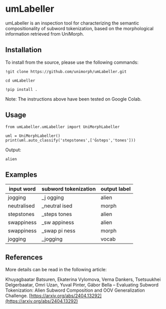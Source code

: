 # umLabeller

umLabeller is an inspection tool for characterizing the semantic compositionality of subword tokenization,
based on the morphological information retrieved from UniMorph.

## Installation

To install from the source, please use the following commands:

```
!git clone https://github.com/unimorph/umLabeller.git
```

```
cd umLabeller
```

```
!pip install .
```

Note: The instructions above have been tested on Google Colab.

## Usage

```
from umLabeller.umLabeller import UniMorphLabeller

uml = UniMorphLabeller()
print(uml.auto_classify('stepstones',['Ġsteps','tones']))
```

Output:

```
alien
```
## Examples

|   input word   |   subword tokenization  |   output label  |
|----------------|-------------------------|-----------------|
|   jogging      |   _j ogging             |   alien         |
|   neutralised  |   _neutral ised         |   morph         |
|   stepstones   |   _steps tones          |   alien         |
|   swappiness   |   _sw appiness          |   alien         |
|   swappiness   |   _swap pi ness         |   morph         |
|   jogging      |   _jogging              |   vocab         |

## References
More details can be read in the following article:

Khuyagbaatar Batsuren, Ekaterina Vylomova, Verna Dankers, Tsetsuukhei Delgerbaatar, Omri Uzan, Yuval Pinter, Gábor Bella – Evaluating Subword Tokenization: Alien Subword Composition and OOV Generalization Challenge. [https://arxiv.org/abs/2404.13292](https://arxiv.org/abs/2404.13292)
